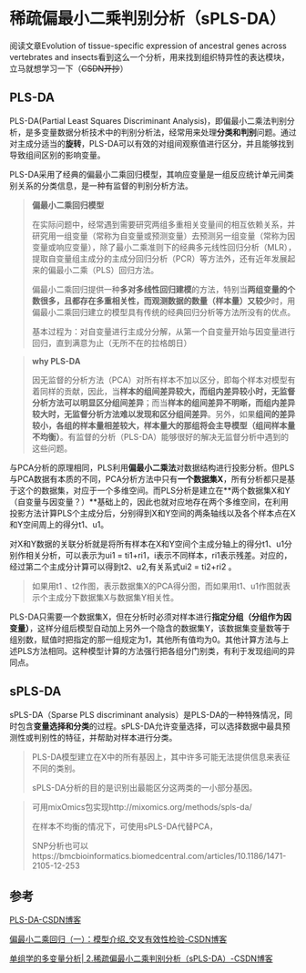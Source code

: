 # 稀疏偏最小二乘判别分析（sPLS-DA）

阅读文章Evolution of tissue-specific expression of ancestral genes across vertebrates and insects看到这么一个分析，用来找到组织特异性的表达模块，立马就想学习一下（~~CSDN开抄~~）

## PLS-DA

PLS-DA(Partial Least Squares Discriminant Analysis)，即偏最小二乘法判别分析，是多变量数据分析技术中的判别分析法，经常用来处理**分类和判别**问题。通过对主成分适当的**旋转**，PLS-DA可以有效的对组间观察值进行区分，并且能够找到导致组间区别的影响变量。

PLS-DA采用了经典的偏最小二乘回归模型，其响应变量是一组反应统计单元间类别关系的分类信息，是一种有监督的判别分析方法。

> **偏最小二乘回归模型**
>
> 
>
> 在实际问题中，经常遇到需要研究两组多重相关变量间的相互依赖关系，并研究用一组变量（常称为自变量或预测变量）去预测另一组变量（常称为因变量或响应变量），除了最小二乘准则下的经典多元线性回归分析（MLR），提取自变量组主成分的主成分回归分析（PCR）等方法外，还有近年发展起来的偏最小二乘（PLS）回归方法。
>
> 
>
> 偏最小二乘回归提供一种**多对多线性回归建模**的方法，特别当**两组变量的个数很多，且都存在多重相关性，而观测数据的数量（样本量）又较少**时，用偏最小二乘回归建立的模型具有传统的经典回归分析等方法所没有的优点。
>
> 
>
> 基本过程为：对自变量进行主成分分解，从第一个自变量开始与因变量进行回归，直到满意为止（无所不在的拉格朗日）

> **why PLS-DA**
>
> 
>
> 因无监督的分析方法（PCA）对所有样本不加以区分，即每个样本对模型有着同样的贡献，因此，当**样本的组间差异较大，而组内差异较小时，无监督分析方法可以明显区分组间差异**；而当**样本的组间差异不明晰，而组内差异较大时，无监督分析方法难以发现和区分组间差异**。另外，如果**组间的差异较小，各组的样本量相差较大，样本量大的那组将会主导模型（组间样本量不均衡）**。有监督的分析（PLS-DA）能够很好的解决无监督分析中遇到的这些问题。

与PCA分析的原理相同，PLS利用**偏最小二乘法**对数据结构进行投影分析。但PLS与PCA数据有本质的不同，PCA分析方法中只有**一个数据集X**，所有分析都只是基于这个的数据集，对应于一个多维空间。而PLS分析是建立在**两个数据集X和Y（自变量与因变量？）**基础上的，因此也就对应地存在两个多维空间，在利用投影方法计算PLS个主成分后，分别得到X和Y空间的两条轴线以及各个样本点在X和Y空间周上的得分t1、u1。

对X和Y数据的关联分析就是将所有样本在X和Y空间个主成分轴上的得分t1、u1分别作相关分析，可以表示为ui1 = ti1+ri1，i表示不同样本，ri1表示残差。对应的，经过第二个主成分计算可以得到t2、u2,有关系式ui2 = ti2+ri2 。

> 如果用t1 、t2作图，表示数据集X的PCA得分图，而如果用t1、u1作图就表示个主成分下数据集X与数据集Y相关性。

PLS-DA只需要一个数据集X，但在分析时必须对样本进行**指定分组（分组作为因变量）**，这样分组后模型自动加上另外一个隐含的数据集Y，该数据集变量数等于组别数，赋值时把指定的那一组规定为1，其他所有值均为0。其他计算方法与上述PLS方法相同。这种模型计算的方法强行把各组分门别类，有利于发现组间的异同点。

## sPLS-DA

sPLS-DA（Sparse PLS discriminant analysis）是PLS-DA的一种特殊情况，同时包含**变量选择和分类**的过程。sPLS-DA允许变量选择，可以选择数据中最具预测性或判别性的特征，并帮助对样本进行分类。

> PLS-DA模型建立在X中的所有基因上，其中许多可能无法提供信息来表征不同的类别。
>
> sPLS-DA分析的目的是识别出最能区分这两类的一小部分基因。

> 可用mixOmics包实现http://mixomics.org/methods/spls-da/
>
> 
>
> 在样本不均衡的情况下，可使用sPLS-DA代替PCA，
>
> SNP分析也可以https://bmcbioinformatics.biomedcentral.com/articles/10.1186/1471-2105-12-253

## 参考

[PLS-DA-CSDN博客](https://blog.csdn.net/geekfocus/article/details/118521287)

[偏最小二乘回归（一）：模型介绍_交叉有效性检验-CSDN博客](https://blog.csdn.net/qq_29831163/article/details/89647033)

[单组学的多变量分析| 2.稀疏偏最小二乘判别分析（sPLS-DA）-CSDN博客](https://blog.csdn.net/weixin_45822007/article/details/117268783)